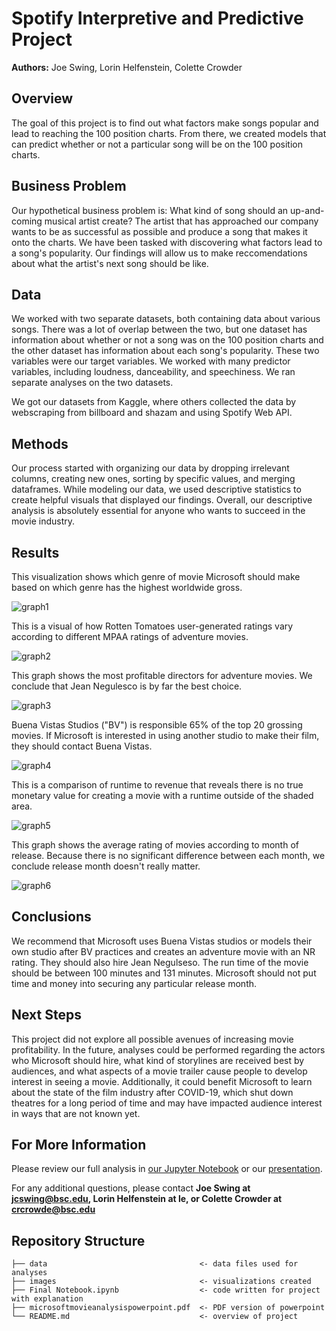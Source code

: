 # Spotify Interpretive and Predictive Project
**Authors:** Joe Swing, Lorin Helfenstein, Colette Crowder

## Overview
The goal of this project is to find out what factors make songs popular and lead to reaching the 100 position charts. From there, we created models that can predict whether or not a particular song will be on the 100 position charts.

## Business Problem
Our hypothetical business problem is: What kind of song should an up-and-coming musical artist create? The artist that has approached our company wants to be as successful as possible and produce a song that makes it onto the charts. We have been tasked with discovering what factors lead to a song's popularity. Our findings will allow us to make reccomendations about what the artist's next song should be like.

## Data
We worked with two separate datasets, both containing data about various songs. There was a lot of overlap between the two, but one dataset has information about whether or not a song was on the 100 position charts and the other dataset has information about each song's popularity. These two variables were our target variables. We worked with many predictor variables, including loudness, danceability, and speechiness. We ran separate analyses on the two datasets. 

We got our datasets from Kaggle, where others collected the data by webscraping from billboard and shazam and using Spotify Web API.

## Methods
Our process started with organizing our data by dropping irrelevant columns, creating new ones, sorting by specific values, and merging dataframes. While modeling our data, we used descriptive statistics to create helpful visuals that displayed our findings. Overall, our descriptive analysis is absolutely essential for anyone who wants to succeed in the movie industry.

## Results

This visualization shows which genre of movie Microsoft should make based on which genre has the highest worldwide gross.

![graph1](./images/grouped_barplot_Seaborn_barplot_Python_corrected.png)

This is a visual of how Rotten Tomatoes user-generated ratings vary according to different MPAA ratings of adventure movies.

![graph2](./images/Rotten_tomatose_Ratings.png)

This graph shows the most profitable directors for adventure movies. We conclude that Jean Negulesco is by far the best choice.

![graph3](./images/Directors_and_Profit_for_Adventure_Movies.png)

Buena Vistas Studios ("BV") is responsible 65% of the top 20 grossing movies. If Microsoft is interested in using another studio to make their film, they should contact Buena Vistas.

![graph4](./images/top20_barplot_Seaborn_barplot_Python.png)

This is a comparison of runtime to revenue that reveals there is no true monetary value for creating a movie with a runtime outside of the shaded area.

![graph5](./images/Runtime_Comparison_line_added.png)

This graph shows the average rating of movies according to month of release. Because there is no significant difference between each month, we conclude release month doesn't really matter.

![graph6](./images/Month_and_Rating.png)

## Conclusions
We recommend that Microsoft uses Buena Vistas studios or models their own studio after BV practices and creates an adventure movie with an NR rating. They should also hire Jean Negulseso. The run time of the movie should be between 100 minutes and 131 minutes. Microsoft should not put time and money into securing any particular release month.

## Next Steps
This project did not explore all possible avenues of increasing movie profitability. In the future, analyses could be performed regarding the actors who Microsoft should hire, what kind of storylines are received best by audiences, and what aspects of a movie trailer cause people to develop interest in seeing a movie. Additionally, it could benefit Microsoft to learn about the state of the film industry after COVID-19, which shut down theatres for a long period of time and may have impacted audience interest in ways that are not known yet.

## For More Information
Please review our full analysis in [our Jupyter Notebook](./Final/Notebook.ipynb) or our [presentation](./microsoftmovieanalysispowerpoint.pdf).

For any additional questions, please contact **Joe Swing at jcswing@bsc.edu, Lorin Helfenstein at le, or Colette Crowder at crcrowde@bsc.edu**

## Repository Structure

```
├── data                                  <- data files used for analyses
├── images                                <- visualizations created
├── Final Notebook.ipynb                  <- code written for project with explanation
├── microsoftmovieanalysispowerpoint.pdf  <- PDF version of powerpoint
└── README.md                             <- overview of project
```